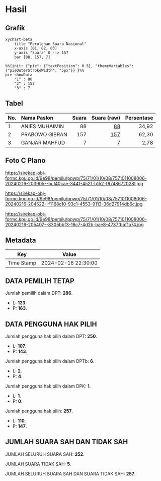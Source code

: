 # Hasil

## Grafik

```mermaid
xychart-beta
    title "Perolehan Suara Nasional"
    x-axis [01, 02, 03]
    y-axis "Suara" 0 --> 157
    bar [88, 157, 7]
```

```mermaid
%%{init: {"pie": {"textPosition": 0.5}, "themeVariables": {"pieOuterStrokeWidth": "5px"}} }%%
pie showData
    "1" : 88
    "2" : 157
    "3" : 7
```

## Tabel

| No. | Nama Paslon    | Suara | Suara (raw) | Persentase |
|:--- |:-------------- | -----:| -----------:| ----------:|
| 1   | ANIES MUHAIMIN | 88    | [88][p-1]   | 34,92      |
| 2   | PRABOWO GIBRAN | 157   | [157][p-2]  | 62,30      |
| 3   | GANJAR MAHFUD  | 7     | [7][p-3]    | 2,78       |


[p-1]: https://github.com/gigit-pemilu/pemilu-2024/blob/main/pilpres/hitung-suara/sub/75-gorontalo/sub/71-kota-gorontalo/sub/01-kota-barat/sub/1008-buladu/sub/006-tps/sub/paslon-1.txt
[p-2]: https://github.com/gigit-pemilu/pemilu-2024/blob/main/pilpres/hitung-suara/sub/75-gorontalo/sub/71-kota-gorontalo/sub/01-kota-barat/sub/1008-buladu/sub/006-tps/sub/paslon-2.txt
[p-3]: https://github.com/gigit-pemilu/pemilu-2024/blob/main/pilpres/hitung-suara/sub/75-gorontalo/sub/71-kota-gorontalo/sub/01-kota-barat/sub/1008-buladu/sub/006-tps/sub/paslon-3.txt

## Foto C Plano

https://sirekap-obj-formc.kpu.go.id/9e98/pemilu/ppwp/75/71/01/10/08/7571011008006-20240216-203905--bcf40cae-3441-4521-b152-f9748672028f.jpg

https://sirekap-obj-formc.kpu.go.id/9e98/pemilu/ppwp/75/71/01/10/08/7571011008006-20240216-204522--f1168c10-93c1-4553-9113-36d27914db6c.jpg

https://sirekap-obj-formc.kpu.go.id/9e98/pemilu/ppwp/75/71/01/10/08/7571011008006-20240216-205407--8305bbf3-16c7-4d2b-bae8-4737fbaf1a74.jpg


## Metadata

| Key        | Value               |
| ---------- | ------------------- |
| Time Stamp | 2024-02-16 22:30:00 |


## DATA PEMILIH TETAP

Jumlah pemilih dalam DPT: **286**.
 * L: **123**.
 * P: **163**.

## DATA PENGGUNA HAK PILIH

Jumlah pengguna hak pilih dalam DPT: **250**.
 * L: **107**.
 * P: **143**.

Jumlah pengguna hak pilih dalam DPTb: **6**.
 * L: **2**.
 * P: **4**.

Jumlah pengguna hak pilih dalam DPK: **1**.
 * L: **1**.
 * P: **0**.

Jumlah pengguna hak pilih: **257**.
 * L: **110**.
 * P: **147**.

## JUMLAH SUARA SAH DAN TIDAK SAH

JUMLAH SELURUH SUARA SAH: **252**.

JUMLAH SUARA TIDAK SAH: **5**.

JUMLAH SELURUH SUARA SAH DAN SUARA TIDAK SAH: **257**.


